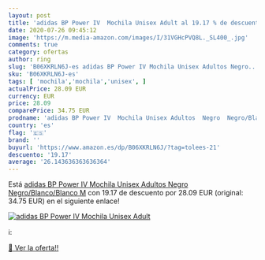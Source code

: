 ```yaml
---
layout: post
title: 'adidas BP Power IV  Mochila Unisex Adult al 19.17 % de descuento'
date: 2020-07-26 09:45:12
image: 'https://m.media-amazon.com/images/I/31VGHcPVQ8L._SL400_.jpg'
comments: true
category: ofertas
author: ring
slug: 'B06XKRLN6J-es adidas BP Power IV Mochila Unisex Adultos Negro...'
sku: 'B06XKRLN6J-es'
tags: [ 'mochila','mochila','unisex', ]
actualPrice: 28.09 EUR
currency: EUR
price: 28.09
comparePrice: 34.75 EUR
prodname: 'adidas BP Power IV  Mochila Unisex Adultos  Negro  Negro/Blanco/Blanco   M'
country: 'es'
flag: '🇪🇸'
brand: ''
buyurl: 'https://www.amazon.es/dp/B06XKRLN6J/?tag=tolees-21'
descuento: '19.17'
average: '26.143636363636364'
---
```


Está [adidas BP Power IV  Mochila Unisex Adultos  Negro  Negro/Blanco/Blanco   M](https://www.amazon.es/dp/B06XKRLN6J/?tag=tolees-21) con 19.17 de descuento por 28.09 EUR (original: 34.75 EUR) en el siguiente enlace!

[![adidas BP Power IV  Mochila Unisex Adult](https://m.media-amazon.com/images/I/31VGHcPVQ8L._SL400_.jpg)](https://www.amazon.es/dp/B06XKRLN6J/?tag=tolees-21)

ℹ️:


[🛒 Ver la oferta!!](https://www.amazon.es/dp/B06XKRLN6J/?tag=tolees-21)

